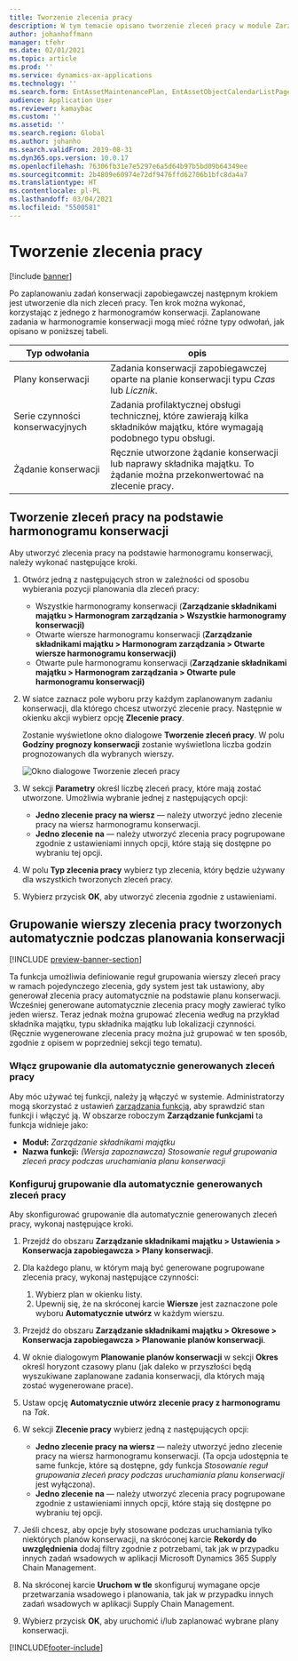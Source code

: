 ```yaml
---
title: Tworzenie zlecenia pracy
description: W tym temacie opisano tworzenie zleceń pracy w module Zarządzanie składnikami majątku.
author: johanhoffmann
manager: tfehr
ms.date: 02/01/2021
ms.topic: article
ms.prod: ''
ms.service: dynamics-ax-applications
ms.technology: ''
ms.search.form: EntAssetMaintenancePlan, EntAssetObjectCalendarListPage, EntAssetObjectCalendarListPagePoolsOpen
audience: Application User
ms.reviewer: kamaybac
ms.custom: ''
ms.assetid: ''
ms.search.region: Global
ms.author: johanho
ms.search.validFrom: 2019-08-31
ms.dyn365.ops.version: 10.0.17
ms.openlocfilehash: 76306fb31e7e5297e6a5d64b97b5bd09b64349ee
ms.sourcegitcommit: 2b4809e60974e72df9476ffd62706b1bfc8da4a7
ms.translationtype: HT
ms.contentlocale: pl-PL
ms.lasthandoff: 03/04/2021
ms.locfileid: "5500581"
---
```

# <a name="creating-work-orders"></a>Tworzenie zlecenia pracy

[!include [banner](../../includes/banner.md)]

Po zaplanowaniu zadań konserwacji zapobiegawczej następnym krokiem jest utworzenie dla nich zleceń pracy. Ten krok można wykonać, korzystając z jednego z harmonogramów konserwacji. Zaplanowane zadania w harmonogramie konserwacji mogą mieć różne typy odwołań, jak opisano w poniższej tabeli.

| Typ odwołania | opis |
|---|---|
| Plany konserwacji | Zadania konserwacji zapobiegawczej oparte na planie konserwacji typu *Czas* lub *Licznik*. |
| Serie czynności konserwacyjnych | Zadania profilaktycznej obsługi technicznej, które zawierają kilka składników majątku, które wymagają podobnego typu obsługi. |
| Żądanie konserwacji | Ręcznie utworzone żądanie konserwacji lub naprawy składnika majątku. To żądanie można przekonwertować na zlecenie pracy. |

## <a name="create-work-orders-based-on-your-maintenance-schedule"></a>Tworzenie zleceń pracy na podstawie harmonogramu konserwacji

Aby utworzyć zlecenia pracy na podstawie harmonogramu konserwacji, należy wykonać następujące kroki.

1. Otwórz jedną z następujących stron w zależności od sposobu wybierania pozycji planowania dla zleceń pracy:

    - Wszystkie harmonogramy konserwacji (**Zarządzanie składnikami majątku \> Harmonogram zarządzania \> Wszystkie harmonogramy konserwacji)**
    - Otwarte wiersze harmonogramu konserwacji (**Zarządzanie składnikami majątku \> Harmonogram zarządzania \> Otwarte wiersze harmonogramu konserwacji)**
    - Otwarte pule harmonogramu konserwacji (**Zarządzanie składnikami majątku \> Harmonogram zarządzania \> Otwarte pule harmonogramu konserwacji)**

1. W siatce zaznacz pole wyboru przy każdym zaplanowanym zadaniu konserwacji, dla którego chcesz utworzyć zlecenie pracy. Następnie w okienku akcji wybierz opcję **Zlecenie pracy**.

    Zostanie wyświetlone okno dialogowe **Tworzenie zleceń pracy**. W polu **Godziny prognozy konserwacji** zostanie wyświetlona liczba godzin prognozowanych dla wybranych wierszy.

    ![Okno dialogowe Tworzenie zleceń pracy](media/18-preventive-maintenance.png)

1. W sekcji **Parametry** określ liczbę zleceń pracy, które mają zostać utworzone. Umożliwia wybranie jednej z następujących opcji:

    - **Jedno zlecenie pracy na wiersz** — należy utworzyć jedno zlecenie pracy na wiersz harmonogramu konserwacji.
    - **Jedno zlecenie na** — należy utworzyć zlecenia pracy pogrupowane zgodnie z ustawieniami innych opcji, które stają się dostępne po wybraniu tej opcji.

1. W polu **Typ zlecenia pracy** wybierz typ zlecenia, który będzie używany dla wszystkich tworzonych zleceń pracy.
1. Wybierz przycisk **OK**, aby utworzyć zlecenia zgodnie z ustawieniami.

## <a name="group-work-order-lines-that-are-automatically-created-while-a-maintenance-plan-runs"></a>Grupowanie wierszy zlecenia pracy tworzonych automatycznie podczas planowania konserwacji

[!INCLUDE [preview-banner-section](../../../includes/preview-banner-section.md)]

Ta funkcja umożliwia definiowanie reguł grupowania wierszy zleceń pracy w ramach pojedynczego zlecenia, gdy system jest tak ustawiony, aby generował zlecenia pracy automatycznie na podstawie planu konserwacji. Wcześniej generowane automatycznie zlecenia pracy mogły zawierać tylko jeden wiersz. Teraz jednak można grupować zlecenia według na przykład składnika majątku, typu składnika majątku lub lokalizacji czynności. (Ręcznie wygenerowane zlecenia pracy można już grupować w ten sposób, zgodnie z opisem w poprzedniej sekcji tego tematu).

### <a name="enable-grouping-for-automatically-generated-work-orders"></a>Włącz grupowanie dla automatycznie generowanych zleceń pracy

Aby móc używać tej funkcji, należy ją włączyć w systemie. Administratorzy mogą skorzystać z ustawień [zarządzania funkcją](../../../fin-ops-core/fin-ops/get-started/feature-management/feature-management-overview.md), aby sprawdzić stan funkcji i włączyć ją. W obszarze roboczym **Zarządzanie funkcjami** ta funkcja widnieje jako:

- **Moduł:** *Zarządzanie składnikami majątku*
- **Nazwa funkcji:** *(Wersja zapoznawcza) Stosowanie reguł grupowania zleceń pracy podczas uruchamiania planu konserwacji*

### <a name="set-up-grouping-for-automatically-generated-work-orders"></a>Konfiguruj grupowanie dla automatycznie generowanych zleceń pracy

Aby skonfigurować grupowanie dla automatycznie generowanych zleceń pracy, wykonaj następujące kroki.

1. Przejdź do obszaru **Zarządzanie składnikami majątku \> Ustawienia \> Konserwacja zapobiegawcza \> Plany konserwacji**.
1. Dla każdego planu, w którym mają być generowane pogrupowane zlecenia pracy, wykonaj następujące czynności:

    1. Wybierz plan w okienku listy.
    1. Upewnij się, że na skróconej karcie **Wiersze** jest zaznaczone pole wyboru **Automatycznie utwórz** w każdym wierszu.

1. Przejdź do obszaru **Zarządzanie składnikami majątku \> Okresowe \> Konserwacja zapobiegawcza \> Planowanie planów konserwacji**.
1. W oknie dialogowym **Planowanie planów konserwacji** w sekcji **Okres** określ horyzont czasowy planu (jak daleko w przyszłości będą wyszukiwane zaplanowane zadania konserwacji, dla których mają zostać wygenerowane prace).
1. Ustaw opcję **Automatycznie utwórz zlecenie pracy z harmonogramu** na *Tak*.
1. W sekcji **Zlecenie pracy** wybierz jedną z następujących opcji:

    - **Jedno zlecenie pracy na wiersz** — należy utworzyć jedno zlecenie pracy na wiersz harmonogramu konserwacji. (Ta opcja udostępnia te same funkcje, które są dostępne, gdy funkcja *Stosowanie reguł grupowania zleceń pracy podczas uruchamiania planu konserwacji* jest wyłączona).
    - **Jedno zlecenie na** — należy utworzyć zlecenia pracy pogrupowane zgodnie z ustawieniami innych opcji, które stają się dostępne po wybraniu tej opcji.

1. Jeśli chcesz, aby opcje były stosowane podczas uruchamiania tylko niektórych planów konserwacji, na skróconej karcie **Rekordy do uwzględnienia** dodaj filtry zgodnie z potrzebami, tak jak w przypadku innych zadań wsadowych w aplikacji Microsoft Dynamics 365 Supply Chain Management.
1. Na skróconej karcie **Uruchom w tle** skonfiguruj wymagane opcje przetwarzania wsadowego i planowania, tak jak w przypadku innych zadań wsadowych w aplikacji Supply Chain Management.
1. Wybierz przycisk **OK**, aby uruchomić i/lub zaplanować wybrane plany konserwacji.


[!INCLUDE[footer-include](../../../includes/footer-banner.md)]